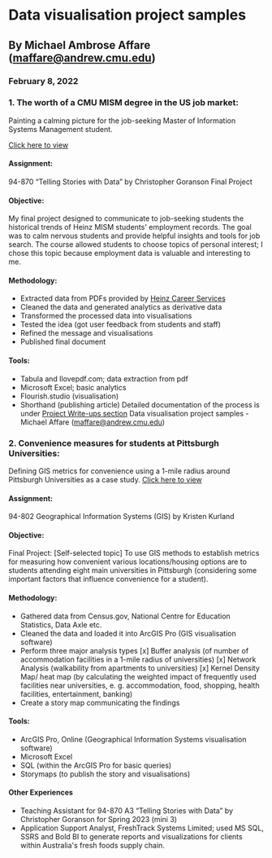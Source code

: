 # Data visualisation project samples

## By Michael Ambrose Affare (maffare@andrew.cmu.edu)

### February 8, 2022

### 1. The worth of a CMU MISM degree in the US job market:

Painting a calming picture for the job-seeking Master of Information Systems Management student.

<a href="https://carnegiemellon.shorthandstories.com/the-worth-of-a-cmu-mism-degree-in-the-us-job-market/index.html" target="_blank">Click here to view</a>

#### Assignment:

94-870 “Telling Stories with Data” by Christopher Goranson Final Project

#### Objective:

My final project designed to communicate to job-seeking students the historical trends of Heinz MISM students' employment records. The goal was to calm nervous students and provide helpful insights and tools for job search.
The course allowed students to choose topics of personal interest; I chose this topic because employment data is valuable and interesting to me.

#### Methodology:

- Extracted data from PDFs provided by <a href="https://www.heinz.cmu.edu/current-students/career-services/employment-information-salary-statistics" target="_blank"> Heinz Career Services</a>
- Cleaned the data and generated analytics as derivative data
- Transformed the processed data into visualisations
- Tested the idea (got user feedback from students and staff)
- Refined the message and visualisations
- Published final document

#### Tools:

- Tabula and Ilovepdf.com; data extraction from pdf
- Microsoft Excel; basic analytics
- Flourish.studio (visualisation)
- Shorthand (publishing article)
  Detailed documentation of the process is under <a href="https://michaelaffare.github.io/portfolio/tswd/" target="_blank">Project Write-ups section</a>
  Data visualisation project samples - Michael Affare (maffare@andrew.cmu.edu)

### 2. Convenience measures for students at Pittsburgh Universities:

Defining GIS metrics for convenience using a 1-mile radius around Pittsburgh Universities as a case study.
<a href="https://arcg.is/15inGX0" target="_blank">Click here to view</a>

#### Assignment:

94-802 Geographical Information Systems (GIS) by Kristen Kurland

#### Objective:

Final Project: [Self-selected topic] To use GIS methods to establish metrics for measuring how convenient various locations/housing options are to students attending eight main universities in Pittsburgh (considering some important factors that influence convenience for a student).

#### Methodology:

- Gathered data from Census.gov, National Centre for Education Statistics, Data Axle etc.
- Cleaned the data and loaded it into ArcGIS Pro (GIS visualisation software)
- Perform three major analysis types
  [x] Buffer analysis (of number of accommodation facilities in a 1-mile radius of universities)
  [x] Network Analysis (walkability from apartments to universities)
  [x] Kernel Density Map/ heat map (by calculating the weighted impact of frequently used facilities near universities, e. g. accommodation, food, shopping, health facilities, entertainment, banking)
- Create a story map communicating the findings

#### Tools:

- ArcGIS Pro, Online (Geographical Information Systems visualisation software)
- Microsoft Excel
- SQL (within the ArcGIS Pro for basic queries)
- Storymaps (to publish the story and visualisations)

#### Other Experiences

- Teaching Assistant for 94-870 A3 “Telling Stories with Data” by Christopher Goranson for Spring 2023 (mini 3)
- Application Support Analyst, FreshTrack Systems Limited; used MS SQL, SSRS and Bold BI to generate reports and visualizations for clients within Australia's fresh foods supply chain.

